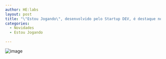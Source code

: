 ```yaml
---
author: HE:labs
layout: post
title: "\"Estou Jogando\", desenvolvido pelo Startup DEV, é destaque no G1"
categories:
  - Novidades
  - Estou Jogando
     
---
```

![image](/blog/images/posts/2012-07-30/estoujogandorecife.jpg)

